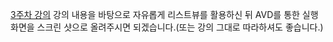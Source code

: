 [3주차 강의](https://www.youtube.com/watch?v=Yb6K71sNR8o&list=PLwyBFpS3d718r-X4G-i_D6SMCS7bN8d1n&index=3)
강의 내용을 바탕으로 자유롭게 리스트뷰를 활용하신 뒤 AVD를 통한 실행 화면을 스크린 샷으로 올려주시면 되겠습니다.(또는 강의 그대로 따라하셔도 좋습니다.)
